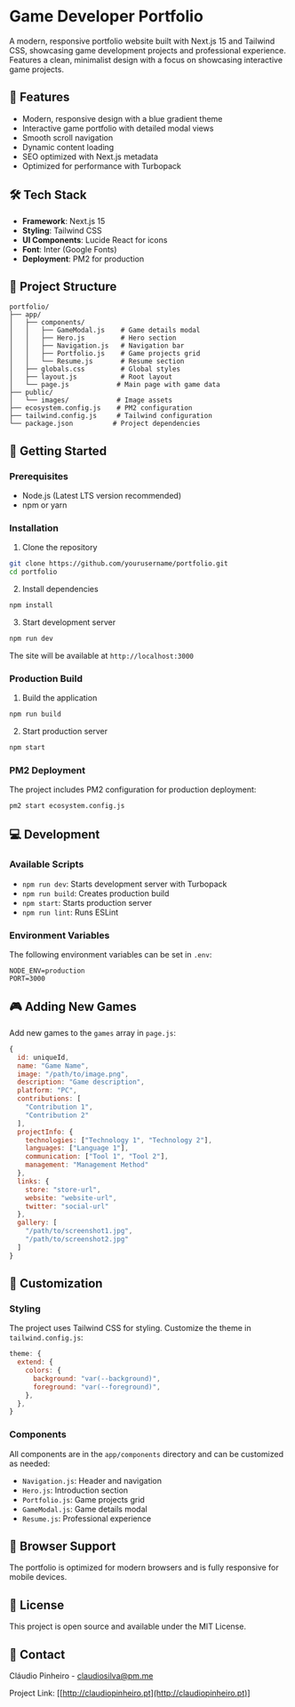 # Game Developer Portfolio

A modern, responsive portfolio website built with Next.js 15 and Tailwind CSS, showcasing game development projects and professional experience. Features a clean, minimalist design with a focus on showcasing interactive game projects.

## 🚀 Features

- Modern, responsive design with a blue gradient theme
- Interactive game portfolio with detailed modal views
- Smooth scroll navigation
- Dynamic content loading
- SEO optimized with Next.js metadata
- Optimized for performance with Turbopack

## 🛠 Tech Stack

- **Framework**: Next.js 15
- **Styling**: Tailwind CSS
- **UI Components**: Lucide React for icons
- **Font**: Inter (Google Fonts)
- **Deployment**: PM2 for production

## 📁 Project Structure

```
portfolio/
├── app/
│   ├── components/
│   │   ├── GameModal.js    # Game details modal
│   │   ├── Hero.js         # Hero section
│   │   ├── Navigation.js   # Navigation bar
│   │   ├── Portfolio.js    # Game projects grid
│   │   └── Resume.js       # Resume section
│   ├── globals.css         # Global styles
│   ├── layout.js           # Root layout
│   └── page.js            # Main page with game data
├── public/
│   └── images/            # Image assets
├── ecosystem.config.js    # PM2 configuration
├── tailwind.config.js     # Tailwind configuration
└── package.json          # Project dependencies
```

## 🚀 Getting Started

### Prerequisites

- Node.js (Latest LTS version recommended)
- npm or yarn

### Installation

1. Clone the repository
```bash
git clone https://github.com/yourusername/portfolio.git
cd portfolio
```

2. Install dependencies
```bash
npm install
```

3. Start development server
```bash
npm run dev
```

The site will be available at `http://localhost:3000`

### Production Build

1. Build the application
```bash
npm run build
```

2. Start production server
```bash
npm start
```

### PM2 Deployment

The project includes PM2 configuration for production deployment:

```bash
pm2 start ecosystem.config.js
```

## 💻 Development

### Available Scripts

- `npm run dev`: Starts development server with Turbopack
- `npm run build`: Creates production build
- `npm start`: Starts production server
- `npm run lint`: Runs ESLint

### Environment Variables

The following environment variables can be set in `.env`:

```env
NODE_ENV=production
PORT=3000
```

## 🎮 Adding New Games

Add new games to the `games` array in `page.js`:

```javascript
{
  id: uniqueId,
  name: "Game Name",
  image: "/path/to/image.png",
  description: "Game description",
  platform: "PC",
  contributions: [
    "Contribution 1",
    "Contribution 2"
  ],
  projectInfo: {
    technologies: ["Technology 1", "Technology 2"],
    languages: ["Language 1"],
    communication: ["Tool 1", "Tool 2"],
    management: "Management Method"
  },
  links: {
    store: "store-url",
    website: "website-url",
    twitter: "social-url"
  },
  gallery: [
    "/path/to/screenshot1.jpg",
    "/path/to/screenshot2.jpg"
  ]
}
```

## 🎨 Customization

### Styling

The project uses Tailwind CSS for styling. Customize the theme in `tailwind.config.js`:

```javascript
theme: {
  extend: {
    colors: {
      background: "var(--background)",
      foreground: "var(--foreground)",
    },
  },
}
```

### Components

All components are in the `app/components` directory and can be customized as needed:
- `Navigation.js`: Header and navigation
- `Hero.js`: Introduction section
- `Portfolio.js`: Game projects grid
- `GameModal.js`: Game details modal
- `Resume.js`: Professional experience

## 📱 Browser Support

The portfolio is optimized for modern browsers and is fully responsive for mobile devices.

## 📄 License

This project is open source and available under the MIT License.

## 📧 Contact

Cláudio Pinheiro - claudiosilva@pm.me

Project Link: [[http://claudiopinheiro.pt](http://claudiopinheiro.pt)]
